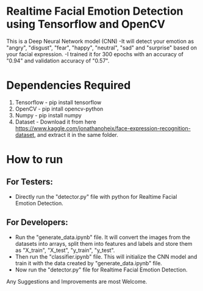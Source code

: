 # Realtime Facial Emotion Detection using Tensorflow and OpenCV
This is a Deep Neural Network model (CNN)
-It will detect your emotion as "angry", "disgust", "fear", "happy", "neutral", "sad" and "surprise" based on your facial expression.
-I trained it for 300 epochs with an accuracy of "0.94" and validation accuracy of "0.57".

# Dependencies Required

1. Tensorflow - pip install tensorflow
2. OpenCV - pip intall opencv-python
3. Numpy - pip install numpy
4. Dataset - Download it from here https://www.kaggle.com/jonathanoheix/face-expression-recognition-dataset, and extract it in the same folder.

# How to run

## For Testers:

- Directly run the "detector.py" file with python for Realtime Facial Emotion Detection.

## For Developers:

- Run the "generate_data.ipynb" file. It will convert the images from the datasets into arrays, split them into features and labels and store them as "X_train", "X_test", "y_train", "y_test".
- Then run the "classifier.ipynb" file. This will initialize the CNN model and train it with the data created by "generate_data.ipynb" file.
- Now run the "detector.py" file for Realtime Facial Emotion Detection.


Any Suggestions and Improvements are most Welcome.
